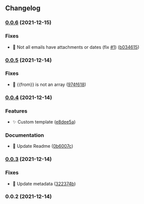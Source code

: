 ## Changelog
### [0.0.6](https://github.com/SkepticMystic/email-templates/compare/0.0.5...0.0.6) (2021-12-15)


### Fixes

* :bug: Not all emails have attachments or dates (fix [#1](https://github.com/SkepticMystic/email-templates/issues/1)) ([b034615](https://github.com/SkepticMystic/email-templates/commit/b03461572c0bcc97a2a7199b9bd8b5b0a5d5c49e))

### [0.0.5](https://github.com/SkepticMystic/email-templates/compare/0.0.4...0.0.5) (2021-12-14)


### Fixes

* :bug: {{from}} is not an array ([974f618](https://github.com/SkepticMystic/email-templates/commit/974f618a43732c6eedfe4f63ef8fb9fe42d2153b))

### [0.0.4](https://github.com/SkepticMystic/email-templates/compare/0.0.3...0.0.4) (2021-12-14)


### Features

* :sparkles: Custom template ([e8dee5a](https://github.com/SkepticMystic/email-templates/commit/e8dee5aaf1c898949d99594a0bb74eb1975816ff))


### Documentation

* :memo: Update Readme ([0b6007c](https://github.com/SkepticMystic/email-templates/commit/0b6007c4235e8768dbcc14b4d3e6d2be4361621a))

### [0.0.3](https://github.com/SkepticMystic/email-templates/compare/0.0.2...0.0.3) (2021-12-14)


### Fixes

* :bug: Update metadata ([322374b](https://github.com/SkepticMystic/email-templates/commit/322374b92b1e008358bf8d59a80ff7b53f536f18))

### 0.0.2 (2021-12-14)
